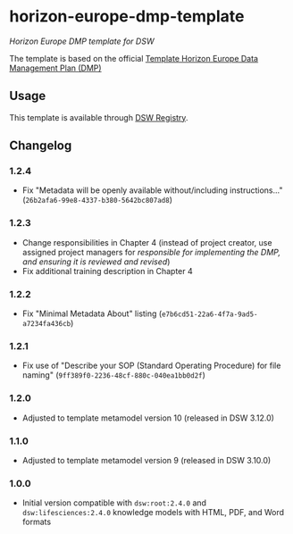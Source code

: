 # horizon-europe-dmp-template

*Horizon Europe DMP template for DSW*

The template is based on the official [Template Horizon Europe Data Management Plan (DMP)](https://ec.europa.eu/info/funding-tenders/opportunities/docs/2021-2027/horizon/temp-form/report/data-management-plan-template_he_en.docx)

## Usage

This template is available through [DSW Registry](https://registry.ds-wizard.org/templates).

## Changelog

### 1.2.4

- Fix "Metadata will be openly available without/including instructions..." (`26b2afa6-99e8-4337-b380-5642bc807ad8`)

### 1.2.3

- Change responsibilities in Chapter 4 (instead of project creator, use assigned project managers for *responsible for implementing the DMP, and ensuring it is reviewed and revised*)
- Fix additional training description in Chapter 4

### 1.2.2

- Fix "Minimal Metadata About" listing (`e7b6cd51-22a6-4f7a-9ad5-a7234fa436cb`)

### 1.2.1

- Fix use of "Describe your SOP (Standard Operating Procedure) for file naming" (`9ff389f0-2236-48cf-880c-040ea1bb0d2f`)

### 1.2.0

- Adjusted to template metamodel version 10 (released in DSW 3.12.0)

### 1.1.0

- Adjusted to template metamodel version 9 (released in DSW 3.10.0)

### 1.0.0

- Initial version compatible with `dsw:root:2.4.0` and `dsw:lifesciences:2.4.0` knowledge models with HTML, PDF, and Word formats
